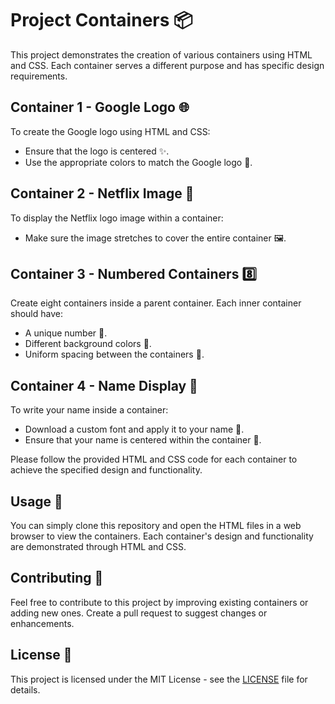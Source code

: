 # Project Containers 📦

This project demonstrates the creation of various containers using HTML and CSS. Each container serves a different purpose and has specific design requirements.

## Container 1 - Google Logo 🌐

To create the Google logo using HTML and CSS:

- Ensure that the logo is centered ✨.
- Use the appropriate colors to match the Google logo 🎨.

## Container 2 - Netflix Image 🍿

To display the Netflix logo image within a container:

- Make sure the image stretches to cover the entire container 🖼️.

## Container 3 - Numbered Containers 8️⃣

Create eight containers inside a parent container. Each inner container should have:

- A unique number 🔢.
- Different background colors 🌈.
- Uniform spacing between the containers 🧩.

## Container 4 - Name Display 📛

To write your name inside a container:

- Download a custom font and apply it to your name 📝.
- Ensure that your name is centered within the container 🧍.

Please follow the provided HTML and CSS code for each container to achieve the specified design and functionality.

## Usage 🚀

You can simply clone this repository and open the HTML files in a web browser to view the containers. Each container's design and functionality are demonstrated through HTML and CSS.

## Contributing 🤝

Feel free to contribute to this project by improving existing containers or adding new ones. Create a pull request to suggest changes or enhancements.

## License 📜

This project is licensed under the MIT License - see the [LICENSE](LICENSE) file for details.
